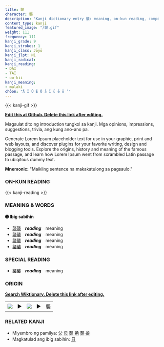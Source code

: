 ```yaml
---
title: 襲
character: 襲
description: "Kanji dictionary entry 襲: meaning, on-kun reading, compounds, origin, related kanji"
content_type: kanji
featured_image: "/襲.gif"
weight: 111
frequency: 111
kanji_grade: 9
kanji_strokes: 1
kanji_class: Jōyō
kanji_jlpt: N1
kanji_radical: 
kanji_reading: 
- DAI
- TAI
- oo-kii
kanji_meaning:
- malaki
chōon: "Ā Ī Ū Ē Ō ā ī ū ē ō ’"
---
```

[//]: # (Don't edit the line below. Kanji animated GIF code is automatically generated.)
{{< kanji-gif >}}

[//]: # (Edit below this line.)

**[Edit this at Github. Delete this link after editing.](https://github.com/tim0g/tim/tree/main/content/kanji/襲/index.md)**

Magsulat dito ng introduction tungkol sa kanji. Mga opinions, impressions, suggestions, trivia, ang kung ano-ano pa.

Generate Lorem Ipsum placeholder text for use in your graphic, print and web layouts, and discover plugins for your favorite writing, design and blogging tools. Explore the origins, history and meaning of the famous passage, and learn how Lorem Ipsum went from scrambled Latin passage to ubiqitous dummy text.
 
**Mnemonic:** "Maikling sentence na makakatulong sa pagsaulo."

### ON-KUN READING

[//]: # (Don't edit the line below. ON-KUN READING code is automatically generated.)
{{< kanji-reading >}}

### MEANING & WORDS

#### ➊ **Ibig sabihin**
  - [襲](../襲)[襲](../襲)　***reading***　meaning
  - [襲](../襲)[襲](../襲)　***reading***　meaning
  - [襲](../襲)[襲](../襲)　***reading***　meaning
  - [襲](../襲)[襲](../襲)　***reading***　meaning

### SPECIAL READING
  - [襲](../襲)[襲](../襲)　***reading***　meaning

### ORIGIN

**[Search Wiktionary. Delete this link after editing.](https://wiktionary.org/wiki/襲)**
<table class="kanji-table"><tr><td>
<img src="60px-襲-bronze.svg.png">
</td><td>▶</td><td>
<img src="60px-襲-oracle.svg.png">
</td><td>▶</td>
<td class="kanji-origin">襲</td>
</tr></table>

### RELATED KANJI
- Miyembro ng pamilya: [父](../父) [母](../母) [襲](../襲) [弟](../弟) [襲](../襲) [娘](../娘)
- Magkatulad ang ibig sabihin: [日](../日)
